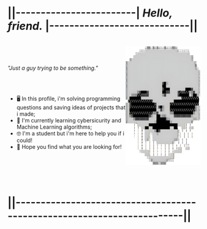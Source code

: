 # **||------------------------| _Hello, friend._ |----------------------------||**
<br />


<img height="310" src="gifs/skull.gif" align=right>
<br />
<br />

*"Just a guy trying to be something."*

<br />
<br />

- 🖥️ In this profile, i'm solving programming questions and saving ideas of projects that i made;
- 🧠 I'm currently learning cybersicurity and Machine Learning algorithms;
- 🤓 I'm a student but i'm here to help you if i could!
- 🌱 Hope you find what you are looking for!

<br />
<br />
<br />
<br />

# **||-----------------------------------------------------------------------||**
